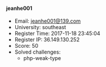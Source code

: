 #### jeanhe001  

* Email: jeanhe001@139.com  
* University: southeast  
* Register Time: 2017-11-18 23:45:04  
* Register IP: 36.149.130.252  
* Score: 50  
* Solved challenges: 
  * php-weak-type  
